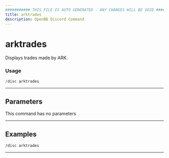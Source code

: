 ```yaml
---
########### THIS FILE IS AUTO GENERATED - ANY CHANGES WILL BE VOID ###########
title: arktrades
description: OpenBB Discord Command
---
```


# arktrades

Displays trades made by ARK.

### Usage

```python wordwrap
/disc arktrades
```

---

## Parameters

This command has no parameters



---

## Examples

```
/disc arktrades
```
---

